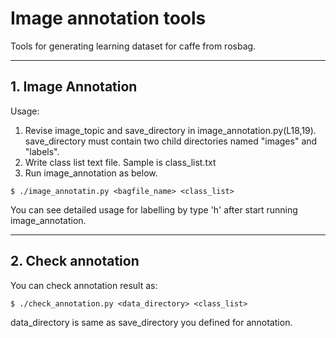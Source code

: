 # Image annotation tools #

Tools for generating learning dataset for caffe from rosbag.

---

## 1. Image Annotation ##

Usage:  
1. Revise image_topic and save_directory in image_annotation.py(L18,19). save_directory must contain two child directories named "images" and "labels".
2. Write class list text file. Sample is class_list.txt
3. Run image_annotation as below.
```
$ ./image_annotatin.py <bagfile_name> <class_list>
```

You can see detailed usage for labelling by type 'h' after start running image_annotation.

---

## 2. Check annotation ##

You can check annotation result as:  
```
$ ./check_annotation.py <data_directory> <class_list>
```

data_directory is same as save_directory you defined for annotation.

